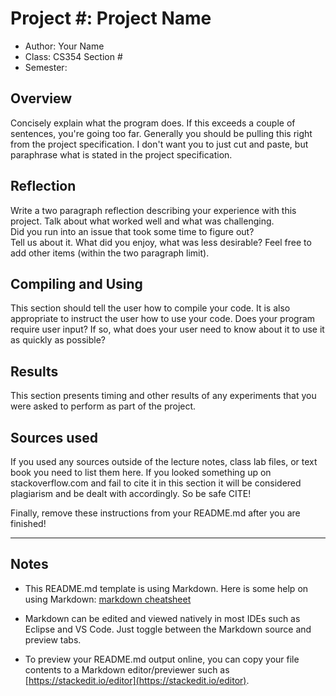 # Project #: Project Name

* Author: Your Name
* Class: CS354 Section #
* Semester:

## Overview

Concisely explain what the program does. If this exceeds a couple of
sentences, you're going too far. Generally you should be pulling this
right from the project specification. I don't want you to just cut and
paste, but paraphrase what is stated in the project specification.

## Reflection

Write a two paragraph reflection describing your experience with this
project.  Talk about what worked well and what was challenging.  
Did you run into an issue that took some time to figure out?  
Tell us about it. What did you enjoy, what was less desirable? Feel
free to add other items (within the two paragraph limit).

## Compiling and Using

This section should tell the user how to compile your code.  It is
also appropriate to instruct the user how to use your code. Does your
program require user input? If so, what does your user need to know
about it to use it as quickly as possible?

## Results

This section presents timing and other results of any experiments that
you were asked to perform as part of the project.

## Sources used

If you used any sources outside of the lecture notes, class lab files,
or text book you need to list them here. If you looked something up on
stackoverflow.com and fail to cite it in this section it will be
considered plagiarism and be dealt with accordingly. So be safe CITE!

Finally, remove these instructions from your README.md after you are finished!

----------

## Notes

* This README.md template is using Markdown. Here is some help on using Markdown:
  [markdown cheatsheet](https://github.com/adam-p/markdown-here/wiki/Markdown-Cheatsheet)


* Markdown can be edited and viewed natively in most IDEs such as Eclipse and VS Code. Just toggle
  between the Markdown source and preview tabs.

* To preview your README.md output online, you can copy your file contents to a Markdown editor/previewer
  such as [https://stackedit.io/editor](https://stackedit.io/editor).
